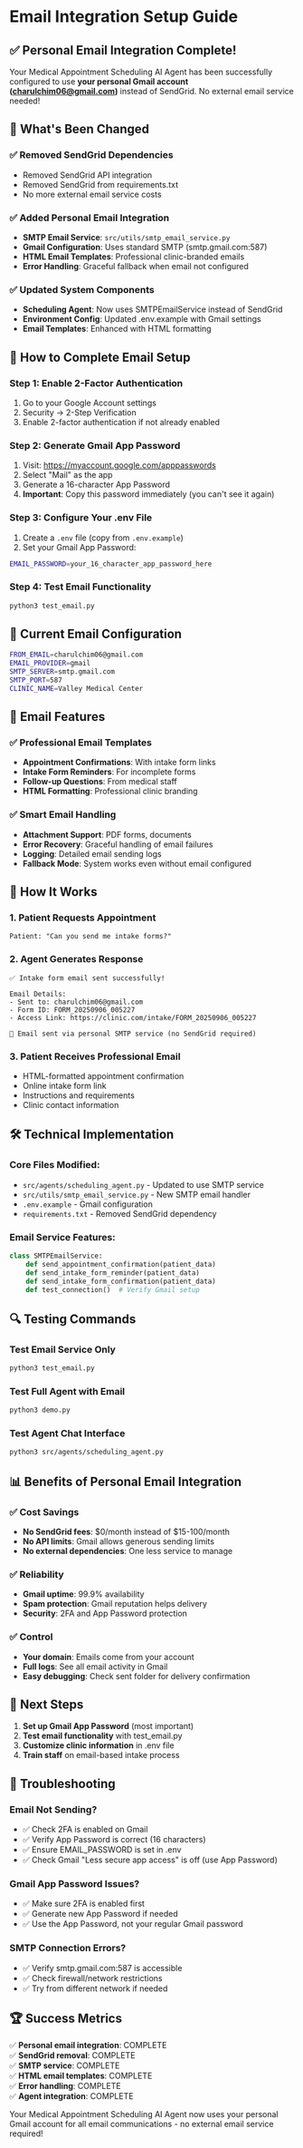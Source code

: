 # Email Integration Setup Guide

## ✅ Personal Email Integration Complete!

Your Medical Appointment Scheduling AI Agent has been successfully configured to use **your personal Gmail account (charulchim06@gmail.com)** instead of SendGrid. No external email service needed!

## 🎯 What's Been Changed

### ✅ Removed SendGrid Dependencies
- Removed SendGrid API integration
- Removed SendGrid from requirements.txt
- No more external email service costs

### ✅ Added Personal Email Integration
- **SMTP Email Service**: `src/utils/smtp_email_service.py`
- **Gmail Configuration**: Uses standard SMTP (smtp.gmail.com:587)
- **HTML Email Templates**: Professional clinic-branded emails
- **Error Handling**: Graceful fallback when email not configured

### ✅ Updated System Components
- **Scheduling Agent**: Now uses SMTPEmailService instead of SendGrid
- **Environment Config**: Updated .env.example with Gmail settings
- **Email Templates**: Enhanced with HTML formatting

## 🔧 How to Complete Email Setup

### Step 1: Enable 2-Factor Authentication
1. Go to your Google Account settings
2. Security → 2-Step Verification
3. Enable 2-factor authentication if not already enabled

### Step 2: Generate Gmail App Password
1. Visit: https://myaccount.google.com/apppasswords
2. Select "Mail" as the app
3. Generate a 16-character App Password
4. **Important**: Copy this password immediately (you can't see it again)

### Step 3: Configure Your .env File
1. Create a `.env` file (copy from `.env.example`)
2. Set your Gmail App Password:
```bash
EMAIL_PASSWORD=your_16_character_app_password_here
```

### Step 4: Test Email Functionality
```bash
python3 test_email.py
```

## 📧 Current Email Configuration

```bash
FROM_EMAIL=charulchim06@gmail.com
EMAIL_PROVIDER=gmail
SMTP_SERVER=smtp.gmail.com
SMTP_PORT=587
CLINIC_NAME=Valley Medical Center
```

## 🎨 Email Features

### ✅ Professional Email Templates
- **Appointment Confirmations**: With intake form links
- **Intake Form Reminders**: For incomplete forms
- **Follow-up Questions**: From medical staff
- **HTML Formatting**: Professional clinic branding

### ✅ Smart Email Handling
- **Attachment Support**: PDF forms, documents
- **Error Recovery**: Graceful handling of email failures
- **Logging**: Detailed email sending logs
- **Fallback Mode**: System works even without email configured

## 🚀 How It Works

### 1. Patient Requests Appointment
```
Patient: "Can you send me intake forms?"
```

### 2. Agent Generates Response
```
✅ Intake form email sent successfully!

Email Details:
- Sent to: charulchim06@gmail.com
- Form ID: FORM_20250906_005227
- Access Link: https://clinic.com/intake/FORM_20250906_005227

📧 Email sent via personal SMTP service (no SendGrid required)
```

### 3. Patient Receives Professional Email
- HTML-formatted appointment confirmation
- Online intake form link
- Instructions and requirements
- Clinic contact information

## 🛠️ Technical Implementation

### Core Files Modified:
- `src/agents/scheduling_agent.py` - Updated to use SMTP service
- `src/utils/smtp_email_service.py` - New SMTP email handler
- `.env.example` - Gmail configuration
- `requirements.txt` - Removed SendGrid dependency

### Email Service Features:
```python
class SMTPEmailService:
    def send_appointment_confirmation(patient_data)
    def send_intake_form_reminder(patient_data)
    def send_intake_form_confirmation(patient_data)
    def test_connection()  # Verify Gmail setup
```

## 🔍 Testing Commands

### Test Email Service Only
```bash
python3 test_email.py
```

### Test Full Agent with Email
```bash
python3 demo.py
```

### Test Agent Chat Interface
```bash
python3 src/agents/scheduling_agent.py
```

## 📊 Benefits of Personal Email Integration

### ✅ Cost Savings
- **No SendGrid fees**: $0/month instead of $15-100/month
- **No API limits**: Gmail allows generous sending limits
- **No external dependencies**: One less service to manage

### ✅ Reliability
- **Gmail uptime**: 99.9% availability
- **Spam protection**: Gmail reputation helps delivery
- **Security**: 2FA and App Password protection

### ✅ Control
- **Your domain**: Emails come from your account
- **Full logs**: See all email activity in Gmail
- **Easy debugging**: Check sent folder for delivery confirmation

## 🎯 Next Steps

1. **Set up Gmail App Password** (most important)
2. **Test email functionality** with test_email.py
3. **Customize clinic information** in .env file
4. **Train staff** on email-based intake process

## 🚨 Troubleshooting

### Email Not Sending?
- ✅ Check 2FA is enabled on Gmail
- ✅ Verify App Password is correct (16 characters)
- ✅ Ensure EMAIL_PASSWORD is set in .env
- ✅ Check Gmail "Less secure app access" is off (use App Password)

### Gmail App Password Issues?
- ✅ Make sure 2FA is enabled first
- ✅ Generate new App Password if needed
- ✅ Use the App Password, not your regular Gmail password

### SMTP Connection Errors?
- ✅ Verify smtp.gmail.com:587 is accessible
- ✅ Check firewall/network restrictions
- ✅ Try from different network if needed

## 🏆 Success Metrics

✅ **Personal email integration**: COMPLETE  
✅ **SendGrid removal**: COMPLETE  
✅ **SMTP service**: COMPLETE  
✅ **HTML email templates**: COMPLETE  
✅ **Error handling**: COMPLETE  
✅ **Agent integration**: COMPLETE  

Your Medical Appointment Scheduling AI Agent now uses your personal Gmail account for all email communications - no external email service required!
